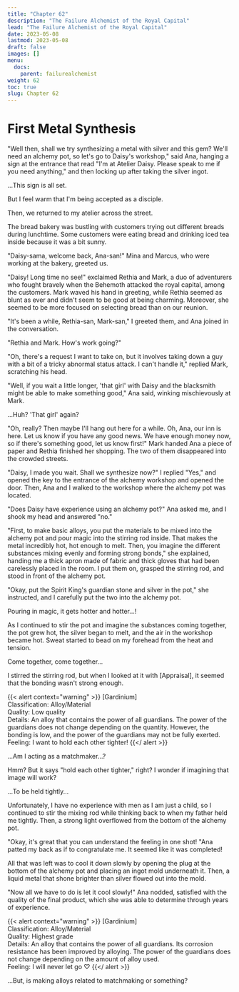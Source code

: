 ```yaml
---
title: "Chapter 62"
description: "The Failure Alchemist of the Royal Capital"
lead: "The Failure Alchemist of the Royal Capital"
date: 2023-05-08
lastmod: 2023-05-08
draft: false
images: []
menu:
  docs:
    parent: failurealchemist
weight: 62
toc: true
slug: Chapter 62
---
```


# First Metal Synthesis
"Well then, shall we try synthesizing a metal with silver and this gem? We'll need an alchemy pot, so let's go to Daisy's workshop," said Ana, hanging a sign at the entrance that read "I'm at Atelier Daisy. Please speak to me if you need anything," and then locking up after taking the silver ingot.

...This sign is all set.

But I feel warm that I'm being accepted as a disciple.

Then, we returned to my atelier across the street.

The bread bakery was bustling with customers trying out different breads during lunchtime. Some customers were eating bread and drinking iced tea inside because it was a bit sunny.

"Daisy-sama, welcome back, Ana-san!" Mina and Marcus, who were working at the bakery, greeted us.

"Daisy! Long time no see!" exclaimed Rethia and Mark, a duo of adventurers who fought bravely when the Behemoth attacked the royal capital, among the customers. Mark waved his hand in greeting, while Rethia seemed as blunt as ever and didn't seem to be good at being charming. Moreover, she seemed to be more focused on selecting bread than on our reunion.

"It's been a while, Rethia-san, Mark-san," I greeted them, and Ana joined in the conversation.

"Rethia and Mark. How's work going?"

"Oh, there's a request I want to take on, but it involves taking down a guy with a bit of a tricky abnormal status attack. I can't handle it," replied Mark, scratching his head.

"Well, if you wait a little longer, 'that girl' with Daisy and the blacksmith might be able to make something good," Ana said, winking mischievously at Mark.

...Huh? 'That girl' again?

"Oh, really? Then maybe I'll hang out here for a while. Oh, Ana, our inn is here. Let us know if you have any good news. We have enough money now, so if there's something good, let us know first!" Mark handed Ana a piece of paper and Rethia finished her shopping. The two of them disappeared into the crowded streets.

"Daisy, I made you wait. Shall we synthesize now?" I replied "Yes," and opened the key to the entrance of the alchemy workshop and opened the door. Then, Ana and I walked to the workshop where the alchemy pot was located.

"Does Daisy have experience using an alchemy pot?" Ana asked me, and I shook my head and answered "no."

"First, to make basic alloys, you put the materials to be mixed into the alchemy pot and pour magic into the stirring rod inside. That makes the metal incredibly hot, hot enough to melt. Then, you imagine the different substances mixing evenly and forming strong bonds," she explained, handing me a thick apron made of fabric and thick gloves that had been carelessly placed in the room. I put them on, grasped the stirring rod, and stood in front of the alchemy pot.

"Okay, put the Spirit King's guardian stone and silver in the pot," she instructed, and I carefully put the two into the alchemy pot.

Pouring in magic, it gets hotter and hotter...!

As I continued to stir the pot and imagine the substances coming together, the pot grew hot, the silver began to melt, and the air in the workshop became hot. Sweat started to bead on my forehead from the heat and tension.

Come together, come together...

I stirred the stirring rod, but when I looked at it with [Appraisal], it seemed that the bonding wasn't strong enough.

{{< alert context="warning" >}} 
 [Gardinium]  
Classification: Alloy/Material  
Quality: Low quality  
Details: An alloy that contains the power of all guardians. The power of the guardians does not change depending on the quantity. However, the bonding is low, and the power of the guardians may not be fully exerted.  
Feeling: I want to hold each other tighter! 
 {{</ alert >}}

...Am I acting as a matchmaker...?

Hmm? But it says "hold each other tighter," right? I wonder if imagining that image will work?

...To be held tightly...

Unfortunately, I have no experience with men as I am just a child, so I continued to stir the mixing rod while thinking back to when my father held me tightly. Then, a strong light overflowed from the bottom of the alchemy pot.

"Okay, it's great that you can understand the feeling in one shot! "Ana patted my back as if to congratulate me. It seemed like it was completed!

All that was left was to cool it down slowly by opening the plug at the bottom of the alchemy pot and placing an ingot mold underneath it. Then, a liquid metal that shone brighter than silver flowed out into the mold.

"Now all we have to do is let it cool slowly!" Ana nodded, satisfied with the quality of the final product, which she was able to determine through years of experience.

{{< alert context="warning" >}} 
 [Gardinium]  
Classification: Alloy/Material  
Quality: Highest grade  
Details: An alloy that contains the power of all guardians. Its corrosion resistance has been improved by alloying. The power of the guardians does not change depending on the amount of alloy used.  
Feeling: I will never let go ♡ 
 {{</ alert >}}

...But, is making alloys related to matchmaking or something?